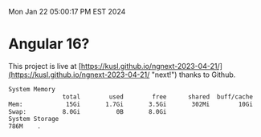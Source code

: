 Mon Jan 22 05:00:17 PM EST 2024

# Angular 16?


This project is live at [https://kusl.github.io/ngnext-2023-04-21/](https://kusl.github.io/ngnext-2023-04-21/ "next!") thanks to Github.

```bash
System Memory
               total        used        free      shared  buff/cache   available
Mem:            15Gi       1.7Gi       3.5Gi       302Mi        10Gi        13Gi
Swap:          8.0Gi          0B       8.0Gi
System Storage
786M	.
